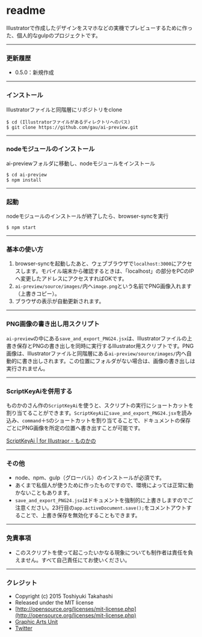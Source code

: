 # readme #

Illustratorで作成したデザインをスマホなどの実機でプレビューするために作った、個人的なgulpのプロジェクトです。

-----

### 更新履歴 ###

* 0.5.0：新規作成

-----

### インストール ###

Illustratorファイルと同階層にリポジトリをclone

```
$ cd (Illustratorファイルがあるディレクトリへのパス)
$ git clone https://github.com/gau/ai-preview.git
```

-----

### nodeモジュールのインストール ###

ai-previewフォルダに移動し、nodeモジュールをインストール


```
$ cd ai-preview
$ npm install
```

-----

### 起動 ###

nodeモジュールのインストールが終了したら、browser-syncを実行

```
$ npm start
```

-----

### 基本の使い方 ###

1. browser-syncを起動したあと、ウェブブラウザで`localhost:3000`にアクセスします。モバイル端末から確認するときは、「localhost」の部分をPCのIPへ変更したアドレスにアクセスすればOKです。
2. `ai-preview/source/images/`内へ`image.png`という名前でPNG画像入れます（上書きコピー）。
3. ブラウザの表示が自動更新されます。

-----

### PNG画像の書き出し用スクリプト ###

`ai-preview`の中にある`save_and_export_PNG24.jsx`は、Illustratorファイルの上書き保存とPNGの書き出しを同時に実行するIllustrator用スクリプトです。PNG画像は、Illustratorファイルと同階層にある`ai-preview/source/images/`内へ自動的に書き出しされます。この位置にフォルダがない場合は、画像の書き出しは実行されません。

-----

### ScriptKeyAiを併用する ###

ものかのさん作の`ScriptKeyAi`を使うと、スクリプトの実行にショートカットを割り当てることができます。`ScriptKeyAi`に`save_and_export_PNG24.jsx`を読み込み、`command`＋`S`のショートカットを割り当てることで、ドキュメントの保存ごとにPNG画像を所定の位置へ書き出すことが可能です。

[ScriptKeyAi | for Illustraor - ものかの](http://tama-san.com/scriptkey/)

-----

### その他 ###

* node、npm、gulp（グローバル）のインストールが必須です。
* あくまで私個人が使うために作ったものですので、環境によっては正常に動かないこともあります。
* `save_and_export_PNG24.jsx`はドキュメントを強制的に上書きしますのでご注意ください。23行目の`app.activeDocument.save();`をコメントアウトすることで、上書き保存を無効化することもできます。

-----

### 免責事項 ###

* このスクリプトを使って起こったいかなる現象についても制作者は責任を負えません。すべて自己責任にてお使いください。

-----

### クレジット ###

* Copyright (c) 2015 Toshiyuki Takahashi
* Released under the MIT license
* [http://opensource.org/licenses/mit-license.php](http://opensource.org/licenses/mit-license.php)
* [Graphic Arts Unit](http://www.graphicartsunit.com/)
* [Twitter](https://twitter.com/gautt)